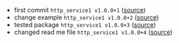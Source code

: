 - first commit `http_service1 v1.0.0+1` ([source](https://github.com/Eldar2021/http_service/tree/main))
- change example `http_service1 v1.0.0+2` ([source](https://github.com/Eldar2021/http_service))
- tested package `http_service1 v1.0.0+3` ([source](https://github.com/Eldar2021/http_service))
- changed read me file `http_service1 v1.0.0+4` ([source](https://github.com/Eldar2021/http_service))